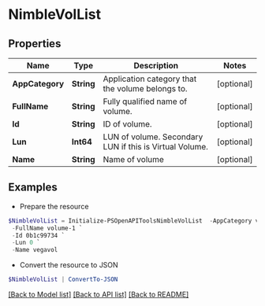 # NimbleVolList
## Properties

Name | Type | Description | Notes
------------ | ------------- | ------------- | -------------
**AppCategory** | **String** | Application category that the volume belongs to. | [optional] 
**FullName** | **String** | Fully qualified name of volume. | [optional] 
**Id** | **String** | ID of volume. | [optional] 
**Lun** | **Int64** | LUN of volume. Secondary LUN if this is Virtual Volume. | [optional] 
**Name** | **String** | Name of volume | [optional] 

## Examples

- Prepare the resource
```powershell
$NimbleVolList = Initialize-PSOpenAPIToolsNimbleVolList  -AppCategory vega-app `
 -FullName volume-1 `
 -Id 0b1c99734 `
 -Lun 0 `
 -Name vegavol
```

- Convert the resource to JSON
```powershell
$NimbleVolList | ConvertTo-JSON
```

[[Back to Model list]](../README.md#documentation-for-models) [[Back to API list]](../README.md#documentation-for-api-endpoints) [[Back to README]](../README.md)

